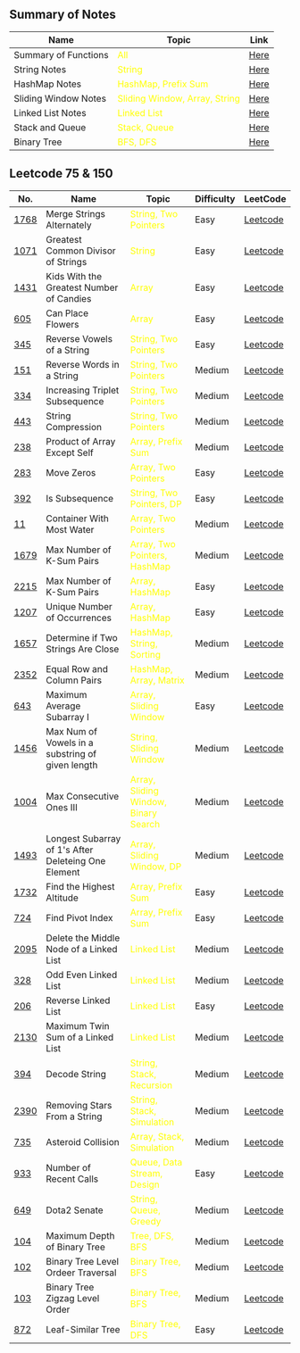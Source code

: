 
## Summary of Notes

| Name       | Topic       | Link  
| ---         |    ----     |          ---               
| Summary of Functions |  <span style="color:yellow">All</span> | [Here](https://github.com/leileili1010/leetcode/blob/main/Commonly%20used%20methods.md) 
| String Notes |  <span style="color:yellow">String</span> | [Here](https://github.com/leileili1010/leetcode/blob/main/String/Notes.md) 
| HashMap Notes |  <span style="color:yellow">HashMap, Prefix Sum</span> | [Here](https://github.com/leileili1010/leetcode/blob/main/Hash%20Map/Hash%20Map%20Learning%20Notes.md) 
| Sliding Window Notes |  <span style="color:yellow">Sliding Window, Array, String</span> | [Here](https://github.com/leileili1010/leetcode/blob/main/Sliding%20Window/Sliding%20Window%20Notes.md) 
| Linked List Notes |  <span style="color:yellow">Linked List</span> | [Here](https://github.com/leileili1010/leetcode/blob/main/Linked%20List/Linked%20list%20learning%20notes.md) 
| Stack and Queue |  <span style="color:yellow">Stack, Queue</span> | [Here](https://github.com/leileili1010/leetcode/blob/main/Stack%20and%20Queue/Stack%20and%20Queue%20Learning%20Notes.md) 
| Binary Tree |  <span style="color:yellow">BFS, DFS</span> | [Here](https://github.com/leileili1010/leetcode/blob/main/Binary%20Tree/Binary%20tree%20learning%20notes.md)

## Leetcode 75 & 150

| No.         | Name       | Topic   | Difficulty   | LeetCode
| ---         |    ----     |          ---  |          ---  |   ---  |       
| [1768](https://github.com/leileili1010/leetcode/blob/main/String/Practice/1768.%20Merge%20Strings%20Alternately_easy.md)     | Merge Strings Alternately|  <span style="color:yellow">String, Two Pointers </span> |Easy  | [Leetcode](https://leetcode.com/problems/merge-strings-alternately/description/?envType=study-plan-v2&envId=leetcode-75)
| [1071](https://github.com/leileili1010/leetcode/blob/main/String/Practice/1071.%20Greatest%20Common%20Divisor%20of%20Strings_easy.md)     | Greatest Common Divisor of Strings|  <span style="color:yellow">String</span> |Easy | [Leetcode](https://leetcode.com/problems/greatest-common-divisor-of-strings/?envType=study-plan-v2&envId=leetcode-75)  
| [1431](https://github.com/leileili1010/leetcode/blob/main/Array/1431.%20Kids%20With%20the%20Greatest%20Number%20of%20Candies_easy.md)| Kids With the Greatest Number of Candies|  <span style="color:yellow">Array</span> |Easy | [Leetcode](https://leetcode.com/problems/kids-with-the-greatest-number-of-candies/?envType=study-plan-v2&envId=leetcode-75)
| [605](https://github.com/leileili1010/leetcode/blob/main/Array/605.%20Can%20Place%20Flowers_easy.md)| Can Place Flowers|  <span style="color:yellow">Array</span> |Easy | [Leetcode](https://leetcode.com/problems/can-place-flowers/description/?envType=study-plan-v2&envId=leetcode-75)
| [345](https://github.com/leileili1010/leetcode/blob/main/String/Practice/345.%20Reverse%20Vowels%20of%20a%20String_easy.md)| Reverse Vowels of a String|  <span style="color:yellow">String, Two Pointers</span> |Easy | [Leetcode](https://leetcode.com/problems/reverse-vowels-of-a-string/description/?envType=study-plan-v2&envId=leetcode-75)
| [151](https://github.com/leileili1010/leetcode/blob/main/String/Practice/151.%20Reverse%20Words%20in%20a%20String_medium.md)| Reverse Words in a String|  <span style="color:yellow">String, Two Pointers</span> |Medium | [Leetcode](https://leetcode.com/problems/reverse-words-in-a-string/description/?envType=study-plan-v2&envId=leetcode-75)
| [334](https://github.com/leileili1010/leetcode/blob/main/String/Practice/151.%20Reverse%20Words%20in%20a%20String_medium.md)| Increasing Triplet Subsequence|  <span style="color:yellow">String, Two Pointers</span> |Medium | [Leetcode](https://leetcode.com/problems/increasing-triplet-subsequence/description/?envType=study-plan-v2&envId=leetcode-75)
| [443](https://github.com/leileili1010/leetcode/blob/main/String/Practice/443.%20String%20Compression_medium.md)| String Compression|  <span style="color:yellow">String, Two Pointers</span> |Medium | [Leetcode](https://leetcode.com/problems/string-compression/description/?envType=study-plan-v2&envId=leetcode-75)
| [238](https://github.com/leileili1010/leetcode/blob/main/Array/238.%20Product%20of%20Array%20Except%20Self_medium.md)| Product of Array Except Self|  <span style="color:yellow">Array, Prefix Sum</span> |Medium | [Leetcode](https://leetcode.com/problems/product-of-array-except-self/description/?envType=study-plan-v2&envId=leetcode-75)
| [283](https://github.com/leileili1010/leetcode/blob/main/Array/283.%20Move%20Zeroes_easy.md)| Move Zeros|  <span style="color:yellow">Array, Two Pointers</span> |Easy | [Leetcode](https://leetcode.com/problems/move-zeroes/?envType=study-plan-v2&envId=leetcode-75)
| [392](https://github.com/leileili1010/leetcode/blob/main/Array/392.%20Is%20Subsequence_easy.md)| Is Subsequence|  <span style="color:yellow">String, Two Pointers, DP</span> |Easy | [Leetcode](https://leetcode.com/problems/is-subsequence/description/?envType=study-plan-v2&envId=leetcode-75)
| [11](https://github.com/leileili1010/leetcode/blob/main/Array/11.%20Container%20With%20Most%20Water_medium.md)| Container With Most Water| <span style="color:yellow">Array, Two Pointers</span> |Medium | [Leetcode](https://leetcode.com/problems/container-with-most-water/description/?envType=study-plan-v2&envId=leetcode-75)
| [1679](https://github.com/leileili1010/leetcode/blob/main/Array/1679.%20Max%20Number%20of%20K-Sum%20Pairs_medium.md)| Max Number of K-Sum Pairs| <span style="color:yellow">Array, Two Pointers, HashMap</span> |Medium | [Leetcode](https://leetcode.com/problems/max-number-of-k-sum-pairs/description/?envType=study-plan-v2&envId=leetcode-75)
| [2215](https://github.com/leileili1010/leetcode/blob/main/Hash%20Map/2215.%20Find%20the%20Difference%20of%20Two%20Arrays_esay.md)| Max Number of K-Sum Pairs| <span style="color:yellow">Array, HashMap</span> |Easy | [Leetcode](https://leetcode.com/problems/find-the-difference-of-two-arrays/description/?envType=study-plan-v2&envId=leetcode-75)
| [1207](https://github.com/leileili1010/leetcode/blob/main/Hash%20Map/1207.%20Unique%20Number%20of%20Occurrences_easy.md)| Unique Number of Occurrences | <span style="color:yellow">Array, HashMap</span> |Easy | [Leetcode](https://leetcode.com/problems/unique-number-of-occurrences/description/?envType=study-plan-v2&envId=leetcode-75)
| [1657](https://github.com/leileili1010/leetcode/blob/main/Hash%20Map/1657.%20Determine%20if%20Two%20Strings%20Are%20Close_medium.md)| Determine if Two Strings Are Close | <span style="color:yellow">HashMap, String, Sorting</span> |Medium | [Leetcode](https://leetcode.com/problems/determine-if-two-strings-are-close/description/?envType=study-plan-v2&envId=leetcode-75)
| [2352](https://github.com/leileili1010/leetcode/blob/main/Hash%20Map/2352.%20Equal%20Row%20and%20Column%20Pairs_medium.md)| Equal Row and Column Pairs | <span style="color:yellow">HashMap, Array, Matrix</span> |Medium | [Leetcode](https://leetcode.com/problems/equal-row-and-column-pairs/description/?envType=study-plan-v2&envId=leetcode-75)
| [643](https://github.com/leileili1010/leetcode/blob/main/Sliding%20Window/643.%20Maximum%20Average%20Subarray%20I_easy.md)| Maximum Average Subarray I | <span style="color:yellow">Array, Sliding Window</span> |Easy | [Leetcode](https://leetcode.com/problems/maximum-average-subarray-i/description/?envType=study-plan-v2&envId=leetcode-75)
| [1456](https://github.com/leileili1010/leetcode/blob/main/Sliding%20Window/1453.%20Max%20Num%20of%20Vowels%20in%20a%20substring%20of%20given%20len_medium.md)| Max Num of Vowels in a substring of given length | <span style="color:yellow">String, Sliding Window</span> |Medium | [Leetcode](https://leetcode.com/problems/maximum-number-of-vowels-in-a-substring-of-given-length/description/?envType=study-plan-v2&envId=leetcode-75)
| [1004](https://github.com/leileili1010/leetcode/blob/main/Sliding%20Window/1004.%20Max%20Consecutive%20Ones%20III.md)| Max Consecutive Ones III | <span style="color:yellow">Array, Sliding Window, Binary Search</span> |Medium | [Leetcode](https://leetcode.com/problems/max-consecutive-ones-iii/description/?envType=study-plan-v2&envId=leetcode-75)
| [1493](https://github.com/leileili1010/leetcode/blob/main/Sliding%20Window/1493.%20Longest%20Subarray%20of%201's%20After%20Deleteing%20One%20Element.md)| Longest Subarray of 1's After Deleteing One Element | <span style="color:yellow">Array, Sliding Window, DP</span> |Medium | [Leetcode](https://leetcode.com/problems/longest-subarray-of-1s-after-deleting-one-element/description/?envType=study-plan-v2&envId=leetcode-75)
| [1732](https://github.com/leileili1010/leetcode/blob/main/Array/1732.Find%20the%20Highest%20Altitude.md)|  Find the Highest Altitude | <span style="color:yellow">Array, Prefix Sum</span> |Easy | [Leetcode](https://leetcode.com/problems/find-the-highest-altitude/?envType=study-plan-v2&envId=leetcode-75)
| [724](https://github.com/leileili1010/leetcode/blob/main/Array/724.%20Find%20Pivot%20Index.md)|  Find Pivot Index | <span style="color:yellow">Array, Prefix Sum</span> |Easy | [Leetcode](https://leetcode.com/problems/find-pivot-index/description/?envType=study-plan-v2&envId=leetcode-75)
| [2095](https://github.com/leileili1010/leetcode/blob/main/Linked%20List/2095.%20Delete%20the%20Middle%20Node%20of%20a%20Linked%20List.md)| Delete the Middle Node of a Linked List | <span style="color:yellow">Linked List</span> |Medium | [Leetcode](https://leetcode.com/problems/delete-the-middle-node-of-a-linked-list/description/?envType=study-plan-v2&envId=leetcode-75)
| [328](https://leetcode.com/problems/odd-even-linked-list/description/?envType=study-plan-v2&envId=leetcode-75)| Odd Even Linked List | <span style="color:yellow">Linked List</span> |Medium | [Leetcode](https://github.com/leileili1010/leetcode/blob/main/Linked%20List/328.%20Odd%20Even%20Linked%20List.md)
| [206](https://github.com/leileili1010/leetcode/blob/main/Linked%20List/206_Reverse%20Linked%20List_easy.md)| Reverse Linked List | <span style="color:yellow">Linked List</span> |Easy| [Leetcode](https://leetcode.com/problems/reverse-linked-list/description/?envType=study-plan-v2&envId=leetcode-75)
| [2130](https://github.com/leileili1010/leetcode/blob/main/Linked%20List/2130.%20Maximum%20Twin%20Sum%20of%20a%20Linked%20List.md)| Maximum Twin Sum of a Linked List | <span style="color:yellow">Linked List</span> |Medium| [Leetcode](https://leetcode.com/problems/maximum-twin-sum-of-a-linked-list/description/?envType=study-plan-v2&envId=leetcode-75)
| [394](https://github.com/leileili1010/leetcode/blob/main/Stack%20and%20Queue/394.%20Decode%20String.md)| Decode String | <span style="color:yellow">String, Stack, Recursion</span> |Medium| [Leetcode](https://leetcode.com/problems/decode-string/?envType=study-plan-v2&envId=leetcode-75)
| [2390](https://github.com/leileili1010/leetcode/blob/main/Stack%20and%20Queue/2390.%20Removing%20Stars%20From%20a%20String.md)| Removing Stars From a String | <span style="color:yellow">String, Stack, Simulation</span> |Medium| [Leetcode](https://leetcode.com/problems/removing-stars-from-a-string/description/?envType=study-plan-v2&envId=leetcode-75)
| [735](https://github.com/leileili1010/leetcode/blob/main/Stack%20and%20Queue/735.%20Asteroid%20Collision.md)| Asteroid Collision | <span style="color:yellow">Array, Stack, Simulation</span> |Medium| [Leetcode](https://leetcode.com/problems/asteroid-collision/?envType=study-plan-v2&envId=leetcode-75)
| [933](https://github.com/leileili1010/leetcode/blob/main/Stack%20and%20Queue/735.%20Asteroid%20Collision.md)| Number of Recent Calls | <span style="color:yellow">Queue, Data Stream, Design</span> |Easy| [Leetcode](https://leetcode.com/problems/number-of-recent-calls/?envType=study-plan-v2&envId=leetcode-75)
| [649](https://github.com/leileili1010/leetcode/blob/main/Stack%20and%20Queue/649.%20Dota2%20Senate.md)| Dota2 Senate | <span style="color:yellow">String, Queue, Greedy</span> |Medium| [Leetcode](https://leetcode.com/problems/dota2-senate/?envType=study-plan-v2&envId=leetcode-75)
| [104](https://github.com/leileili1010/leetcode/blob/main/Binary%20Tree/104.%20Maximum%20Depth%20of%20Binary%20Tree.md)| Maximum Depth of Binary Tree | <span style="color:yellow">Tree, DFS, BFS</span> |Medium| [Leetcode](https://leetcode.com/problems/maximum-depth-of-binary-tree/description/?envType=study-plan-v2&envId=leetcode-75)
| [102](https://github.com/leileili1010/leetcode/blob/main/Binary%20Tree/102.%20Binary%20Tree%20Level%20Order%20Traveral.md)| Binary Tree Level Ordeer Traversal | <span style="color:yellow">Binary Tree, BFS</span> |Medium| [Leetcode](https://leetcode.com/problems/binary-tree-level-order-traversal/description/?envType=study-plan-v2&envId=top-interview-150)
| [103](https://github.com/leileili1010/leetcode/blob/main/Binary%20Tree/102.%20Binary%20Tree%20Level%20Order%20Traveral.md)| Binary Tree Zigzag Level Order | <span style="color:yellow">Binary Tree, BFS</span> |Medium| [Leetcode](https://leetcode.com/problems/binary-tree-zigzag-level-order-traversal/?envType=study-plan-v2&envId=top-interview-150)
| [872](https://github.com/leileili1010/leetcode/blob/main/Binary%20Tree/102.%20Binary%20Tree%20Level%20Order%20Traveral.md)|Leaf-Similar Tree | <span style="color:yellow">Binary Tree, DFS</span> | Easy | [Leetcode](https://leetcode.com/problems/leaf-similar-trees/description/?envType=study-plan-v2&envId=leetcode-75)
